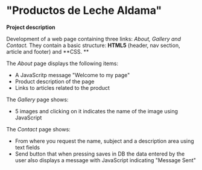 # "Productos de Leche Aldama"
**Project description**

Development of a web page containing three links: *About, Gallery and Contact.* They contain a basic structure: **HTML5** (header, nav section, article and footer) and **CSS. **

The *About* page displays the following items:

- A JavaScritp message "Welcome to my page"
- Product description of the page
- Links to articles related to the product

The *Gallery* page shows:

- 5 images and clicking on it indicates the name of the image using JavaScript

The *Contact* page shows:

- From where you request the name, subject and a description area using text fields 
- Send button that when pressing saves in DB the data entered by the user also displays a message with JavaScript indicating "Message Sent"
